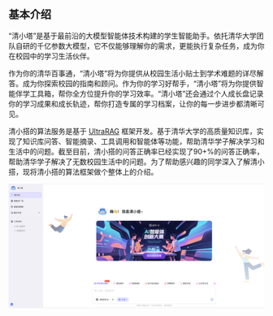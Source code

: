 ## 基本介绍

“清小塔”是基于最前沿的大模型智能体技术构建的学生智能助手。依托清华大学团队自研的千亿参数大模型，它不仅能够理解你的需求，更能执行复杂任务，成为你在校园中的学习生活伙伴。

作为你的清华百事通，“清小塔”将为你提供从校园生活小贴士到学术难题的详尽解答。成为你探索校园的指南和顾问。作为你的学习好帮手，“清小塔”将为你提供智能伴学工具箱，帮你全方位提升你的学习效率。“清小塔”还会通过个人成长盘记录你的学习成果和成长轨迹，帮你打造专属的学习档案，让你的每一步进步都清晰可见。

清小搭的算法服务是基于 [UltraRAG](https://github.com/OpenBMB/UltraRAG) 框架开发。基于清华大学的高质量知识库，实现了知识库问答、智能摘录、工具调用和智能体等功能，帮助清华学子解决学习和生活中的问题。截至目前，清小搭的问答正确率已经实现了90+%的问答正确率，帮助清华学子解决了无数校园生活中的问题。为了帮助感兴趣的同学深入了解清小搭，现将清小搭的算法框架做个整体上的介绍。

![清小搭](assets/imgs/xiaoda.png)


